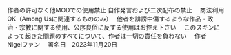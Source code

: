 作者の許可なく他MODでの使用禁止 
自作発言および二次配布の禁止　
商法利用OK（Among Usに関連するもののみ）　
他者を誹謗中傷するような作品・政治・宗教に関する使用、公序良俗に反する使用はお控え下さい　
このスキンによって起きた問題のすべてについて、作者は一切の責任を負わない　
作者　　Nigelファン　
署名日　2023年11月20日　